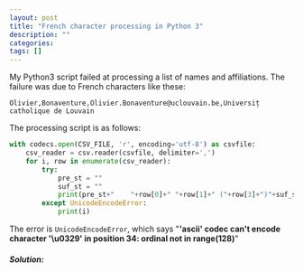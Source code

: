 ```yaml
---
layout: post
title: "French character processing in Python 3"
description: ""
categories: 
tags: []
---
```



My Python3 script failed at processing a list of names and affiliations. The failure was due to French characters like these:

```
Olivier,Bonaventure,Olivier.Bonaventure@uclouvain.be,Universit̩ catholique de Louvain
``` 

The processing script is as follows:

```python
with codecs.open(CSV_FILE, 'r', encoding='utf-8') as csvfile:
	csv_reader = csv.reader(csvfile, delimiter=',')
	for i, row in enumerate(csv_reader):
		try:
			pre_st = ""
			suf_st = ""
			print(pre_st+"    "+row[0]+" "+row[1]+" ("+row[3]+")"+suf_st)
		except UnicodeEncodeError:
			print(i)
```

The error is `UnicodeEncodeError`, which says "__'ascii' codec can't encode character '\u0329' in position 34: ordinal not in range(128)__"

##### Solution:

